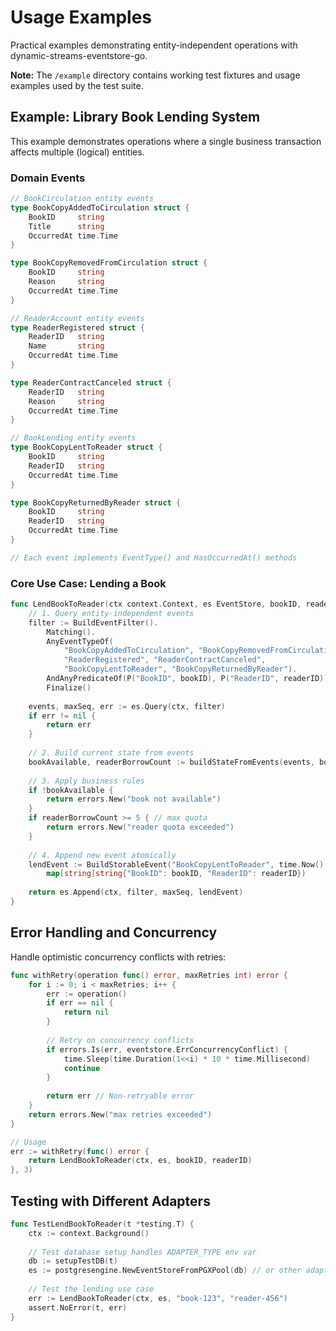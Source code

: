 # Usage Examples

Practical examples demonstrating entity-independent operations with dynamic-streams-eventstore-go.

**Note:** The `/example` directory contains working test fixtures and usage examples used by the test suite.

## Example: Library Book Lending System

This example demonstrates operations where a single business transaction affects multiple (logical) entities.

### Domain Events

```go
// BookCirculation entity events
type BookCopyAddedToCirculation struct {
    BookID     string   
    Title      string   
    OccurredAt time.Time
}

type BookCopyRemovedFromCirculation struct {
    BookID     string   
    Reason     string   
    OccurredAt time.Time
}

// ReaderAccount entity events
type ReaderRegistered struct {
    ReaderID   string   
    Name       string   
    OccurredAt time.Time
}

type ReaderContractCanceled struct {
    ReaderID   string   
    Reason     string   
    OccurredAt time.Time
}

// BookLending entity events
type BookCopyLentToReader struct {
    BookID     string   
    ReaderID   string   
    OccurredAt time.Time
}

type BookCopyReturnedByReader struct {
    BookID     string   
    ReaderID   string   
    OccurredAt time.Time
}

// Each event implements EventType() and HasOccurredAt() methods
```

### Core Use Case: Lending a Book

```go
func LendBookToReader(ctx context.Context, es EventStore, bookID, readerID string) error {
    // 1. Query entity-independent events  
    filter := BuildEventFilter().
        Matching().
        AnyEventTypeOf(
            "BookCopyAddedToCirculation", "BookCopyRemovedFromCirculation",
            "ReaderRegistered", "ReaderContractCanceled",
            "BookCopyLentToReader", "BookCopyReturnedByReader").
        AndAnyPredicateOf(P("BookID", bookID), P("ReaderID", readerID)).
        Finalize()
    
    events, maxSeq, err := es.Query(ctx, filter)
    if err != nil {
        return err
    }
    
    // 2. Build current state from events
    bookAvailable, readerBorrowCount := buildStateFromEvents(events, bookID, readerID)
    
    // 3. Apply business rules
    if !bookAvailable {
        return errors.New("book not available")
    }
    if readerBorrowCount >= 5 { // max quota
        return errors.New("reader quota exceeded")
    }
    
    // 4. Append new event atomically
    lendEvent := BuildStorableEvent("BookCopyLentToReader", time.Now(), 
        map[string]string{"BookID": bookID, "ReaderID": readerID})
    
    return es.Append(ctx, filter, maxSeq, lendEvent)
}
```

## Error Handling and Concurrency

Handle optimistic concurrency conflicts with retries:

```go
func withRetry(operation func() error, maxRetries int) error {
    for i := 0; i < maxRetries; i++ {
        err := operation()
        if err == nil {
            return nil
        }
        
        // Retry on concurrency conflicts
        if errors.Is(err, eventstore.ErrConcurrencyConflict) {
            time.Sleep(time.Duration(1<<i) * 10 * time.Millisecond)
            continue
        }
        
        return err // Non-retryable error
    }
    return errors.New("max retries exceeded")
}

// Usage
err := withRetry(func() error {
    return LendBookToReader(ctx, es, bookID, readerID)
}, 3)
```

## Testing with Different Adapters

```go
func TestLendBookToReader(t *testing.T) {
    ctx := context.Background()
    
    // Test database setup handles ADAPTER_TYPE env var
    db := setupTestDB(t) 
    es := postgresengine.NewEventStoreFromPGXPool(db) // or other adapter
    
    // Test the lending use case
    err := LendBookToReader(ctx, es, "book-123", "reader-456") 
    assert.NoError(t, err)
}
```